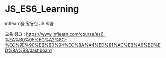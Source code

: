 # JS_ES6_Learning
inflearn을 활용한 JS 학습

교육 링크 : https://www.inflearn.com/course/es6-%EA%B0%95%EC%A2%8C-%EC%9E%90%EB%B0%94%EC%8A%A4%ED%81%AC%EB%A6%BD%ED%8A%B8/dashboard
